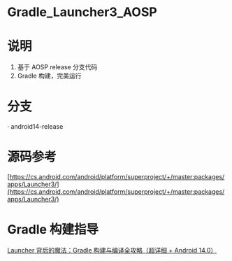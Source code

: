 # Gradle_Launcher3_AOSP

# 说明

1. 基于 AOSP release 分支代码
2. Gradle 构建，完美运行

# 分支

· android14-release

# 源码参考

[https://cs.android.com/android/platform/superproject/+/master:packages/apps/Launcher3/](https://cs.android.com/android/platform/superproject/+/master:packages/apps/Launcher3/)

# Gradle 构建指导

[Launcher 背后的魔法：Gradle 构建与编译全攻略（超详细 + Android 14.0）](https://blog.csdn.net/pepsimaxin/article/details/142209682?spm=1001.2014.3001.5501)